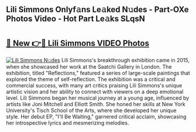 ## Lili Simmons Onlyf𝚊ns Le𝚊ked N𝚞des - Part-OXe Photos Video - Hot Part Le𝚊ks SLqsN

# <h2><a href="http://ab30933.deff.icu/?id=Lili+Simmons">🔗 New 👉🔴 Lili Simmons VIDEO Photos</a></h2>

[![Lili Simmons N𝚞des](https://i.imgur.com/rIISA9y.gif)](http://ab30933.deff.icu/?id=Lili+Simmons)
Lili Simmons's breakthrough exhibition came in 2015, when she showcased her work at the Saatchi Gallery in London. The exhibition, titled "Reflections," featured a series of large-scale paintings that explored the theme of self-reflection. The exhibition was a critical and commercial success, with many art critics praising Lili Simmons's unique artistic vision and her ability to connect with viewers on a deep emotional level. Lili Simmons began her musical journey at a young age, influenced by artists like Joni Mitchell and Elliott Smith. She honed her skills at New York University's Tisch School of the Arts, where she developed her unique style. Her debut EP, "I'll Be Waiting," garnered critical acclaim, showcasing her introspective lyrics and mesmerizing melodies.

